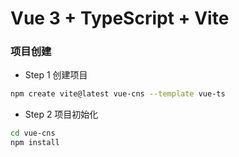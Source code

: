 # Vue 3 + TypeScript + Vite

### 项目创建

* Step 1 创建项目
```bash
npm create vite@latest vue-cns --template vue-ts
```

* Step 2 项目初始化
```bash
cd vue-cns
npm install
```






